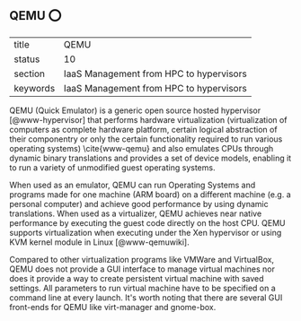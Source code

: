 ## QEMU :o:


|          |                                         |
| -------- | --------------------------------------- |
| title    | QEMU                                    | 
| status   | 10                                      |
| section  | IaaS Management from HPC to hypervisors |
| keywords | IaaS Management from HPC to hypervisors |


     
QEMU (Quick Emulator) is a generic open source hosted
hypervisor [@www-hypervisor] that performs hardware virtualization
(virtualization of computers as complete hardware platform, certain
logical abstraction of their componentry or only the certain
functionality required to run various operating systems)
\cite{www-qemu} and also emulates CPUs through dynamic binary
translations and provides a set of device models, enabling it to run a
variety of unmodified guest operating systems.
     
When used as an emulator, QEMU can run Operating Systems and programs
made for one machine (ARM board) on a different machine (e.g. a
personal computer) and achieve good performance by using dynamic
translations.  When used as a virtualizer, QEMU achieves near native
performance by executing the guest code directly on the host CPU. QEMU
supports virtualization when executing under the Xen hypervisor or
using KVM kernel module in Linux [@www-qemuwiki].

Compared to other virtualization programs like VMWare and VirtualBox,
QEMU does not provide a GUI interface to manage virtual machines nor
does it provide a way to create persistent virtual machine with saved
settings. All parameters to run virtual machine have to be specified
on a command line at every launch. It's worth noting that there are
several GUI front-ends for QEMU like virt-manager and gnome-box.



